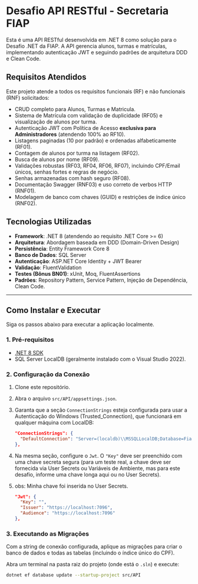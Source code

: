 # Desafio API RESTful - Secretaria FIAP

Esta é uma API RESTful desenvolvida em .NET 8 como solução para o Desafio .NET da FIAP. A API gerencia alunos, turmas e matrículas, implementando autenticação JWT e seguindo padrões de arquitetura DDD e Clean Code.

## Requisitos Atendidos

Este projeto atende a todos os requisitos funcionais (RF) e não funcionais (RNF) solicitados:
- CRUD completo para Alunos, Turmas e Matricula.
- Sistema de Matrícula com validação de duplicidade (RF05) e visualização de alunos por turma.
- Autenticação JWT com Política de Acesso **exclusiva para Administradores** (atendendo 100% ao RF10).
- Listagens paginadas (10 por padrão) e ordenadas alfabeticamente (RF01).
- Contagem de alunos por turma na listagem (RF02).
- Busca de alunos por nome (RF09).
- Validações robustas (RF03, RF04, RF06, RF07), incluindo CPF/Email únicos, senhas fortes e regras de negócio.
- Senhas armazenadas com hash seguro (RF08).
- Documentação Swagger (RNF03)  e uso correto de verbos HTTP (RNF01).
- Modelagem de banco com chaves (GUID) e restrições de índice único (RNF02).

## Tecnologias Utilizadas

- **Framework**: .NET 8 (atendendo ao requisito .NET Core >= 6) 
- **Arquitetura**: Abordagem baseada em DDD (Domain-Driven Design)
- **Persistência**: Entity Framework Core 8
- **Banco de Dados**: SQL Server
- **Autenticação**: ASP.NET Core Identity + JWT Bearer
- **Validação**: FluentValidation
- **Testes (Bônus BN01)**: xUnit, Moq, FluentAssertions 
- **Padrões**: Repository Pattern, Service Pattern, Injeção de Dependência, Clean Code.

---

## Como Instalar e Executar

Siga os passos abaixo para executar a aplicação localmente.

### 1. Pré-requisitos

- [.NET 8 SDK](https://dotnet.microsoft.com/download/dotnet/8.0)
- SQL Server LocalDB (geralmente instalado com o Visual Studio 2022).

### 2. Configuração da Conexão

1.  Clone este repositório.
2.  Abra o arquivo `src/API/appsettings.json`.
3.  Garanta que a seção `ConnectionStrings` esteja configurada para usar a Autenticação do Windows (Trusted_Connection), que funcionará em qualquer máquina com LocalDB:

    ```json
    "ConnectionStrings": {
      "DefaultConnection": "Server=(localdb)\\MSSQLLocalDB;Database=FiapApiRestifulDB;Trusted_Connection=True;Encrypt=False;TrustServerCertificate=True;MultipleActiveResultSets=True"
    },
    ```

4.  Na mesma seção, configure o `Jwt`. O `"Key"` deve ser preenchido com uma chave secreta segura (para um teste real, a chave deve ser fornecida via User Secrets ou Variáveis de Ambiente, mas para este desafio, informe uma chave longa aqui ou no User Secrets).
5.  obs: Minha chave foi inserida no User Secrets.

    ```json
    "Jwt": {
      "Key": "",
      "Issuer": "https://localhost:7096",
      "Audience": "https://localhost:7096"
    },
    ```

### 3. Executando as Migrações

Com a string de conexão configurada, aplique as migrações para criar o banco de dados e todas as tabelas (incluindo o índice único do CPF).

Abra um terminal na pasta raiz do projeto (onde está o `.sln`) e execute:

```bash
dotnet ef database update --startup-project src/API
